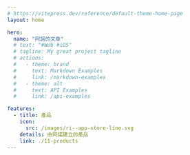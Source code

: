 ```yaml
---
# https://vitepress.dev/reference/default-theme-home-page
layout: home

hero:
  name: "阿諾的文章"
  # text: "#Web #iOS"
  # tagline: My great project tagline
  # actions:
  #   - theme: brand
  #     text: Markdown Examples
  #     link: /markdown-examples
  #   - theme: alt
  #     text: API Examples
  #     link: /api-examples

features:
  - title: 產品
    icon:
      src: /images/ri--app-store-line.svg
    details: 由阿諾建立的產品
    link: ./11-products
---
```



